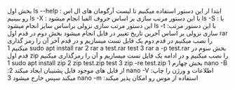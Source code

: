 بخش اول
ls --help : ابتدا ار این دستور استفاده میکنیم تا لیست آرگومان های ال اس رو ببینیم
ls -X : با این دستور مرنب سازی بر اساس حروف الفبا انجام میشود
ls -S : با این دستور مرتب سازی نزولی براساس سایز انجام میشود
ls -t :با این دستور مرتب سازی نزولی بر اساس آخرین تاریخ تغییر در فایل انجام میشود 
بخش دوم 
در قدم اول rar را نصب میکنیم در قدم دوم یک فایل تست میسازیم و در قدم آخر آن را رمز گذاری میکنیم
1 sudo apt install rar 
2 rar a test.rar test
3 rar a -p test.rar
بخش سوم
در قدم اول zip را نصب میکنیم و در ادامه یک فایل تست میسازیم و آن را رمزگذاری میکنیم 
1 sudo apt install zip
2 zip test.zip test
3 zip -re test.zip
بخش چهارم 
1 nano -B :از فایل های موجود فایل پشتیبان ایجاد میکند
2 nano -V :اطلاعات و ورژن را چاپ میکند سپس خارج میشود
3 nano -m :استفاده از موس رو امکان پذیر میکند
